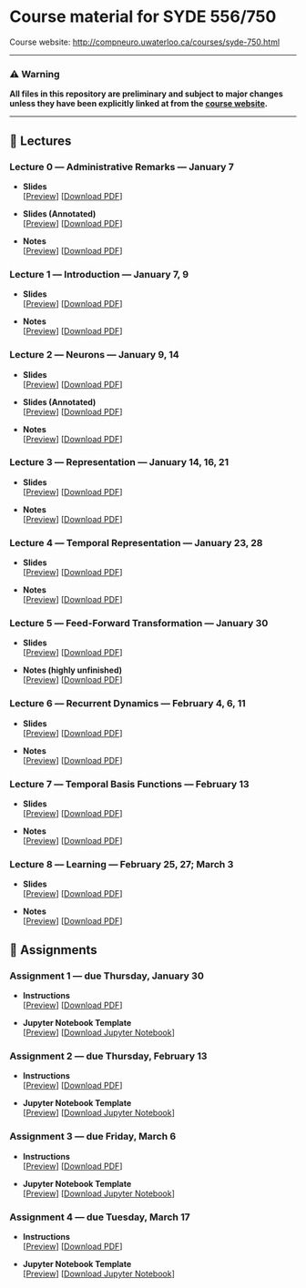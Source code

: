# Course material for SYDE 556/750

Course website: http://compneuro.uwaterloo.ca/courses/syde-750.html

---

### ⚠ Warning
**All files in this repository are preliminary and subject to major changes unless they have been explicitly linked at from the [course website](http://compneuro.uwaterloo.ca/courses/syde-750.html).**

---

## 🎒 Lectures

### Lecture 0 ― Administrative Remarks ― January 7

-   **Slides**  
    [[Preview](https://github.com/astoeckel/syde556-w20/blob/master/lectures/lecture_00/syde556_lecture_00_slides_distr.pdf)]
    [[Download PDF](https://github.com/astoeckel/syde556-w20/raw/master/lectures/lecture_00/syde556_lecture_00_slides_distr.pdf)]

-   **Slides (Annotated)**  
    [[Preview](https://github.com/astoeckel/syde556-w20/blob/master/lectures/lecture_00/syde556_lecture_00_slides_annotated.pdf)]
    [[Download PDF](https://github.com/astoeckel/syde556-w20/raw/master/lectures/lecture_00/syde556_lecture_00_slides_annotated.pdf)]

-   **Notes**  
    [[Preview](https://github.com/astoeckel/syde556-w20/blob/master/lectures/lecture_00/syde556_lecture_00_notes.pdf)]
    [[Download PDF](https://github.com/astoeckel/syde556-w20/raw/master/lectures/lecture_00/syde556_lecture_00_notes.pdf)]

### Lecture 1 ― Introduction ― January 7, 9

-   **Slides**  
    [[Preview](https://github.com/astoeckel/syde556-w20/blob/master/lectures/lecture_01/syde556_lecture_01_slides_distr.pdf)]
    [[Download PDF](https://github.com/astoeckel/syde556-w20/raw/master/lectures/lecture_01/syde556_lecture_01_slides_distr.pdf)]

-   **Notes**  
    [[Preview](https://github.com/astoeckel/syde556-w20/blob/master/lectures/lecture_01/syde556_lecture_01_notes.pdf)]
    [[Download PDF](https://github.com/astoeckel/syde556-w20/raw/master/lectures/lecture_01/syde556_lecture_01_notes.pdf)]

### Lecture 2 ― Neurons ― January 9, 14

-   **Slides**  
    [[Preview](https://github.com/astoeckel/syde556-w20/blob/master/lectures/lecture_02/syde556_lecture_02_slides_distr.pdf)]
    [[Download PDF](https://github.com/astoeckel/syde556-w20/raw/master/lectures/lecture_02/syde556_lecture_02_slides_distr.pdf)]

-   **Slides (Annotated)**  
    [[Preview](https://github.com/astoeckel/syde556-w20/blob/master/lectures/lecture_02/syde556_lecture_02_slides_annotated.pdf)]
    [[Download PDF](https://github.com/astoeckel/syde556-w20/raw/master/lectures/lecture_02/syde556_lecture_02_slides_annotated.pdf)]

-   **Notes**  
    [[Preview](https://github.com/astoeckel/syde556-w20/blob/master/lectures/lecture_02/syde556_lecture_02_notes.pdf)]
    [[Download PDF](https://github.com/astoeckel/syde556-w20/raw/master/lectures/lecture_02/syde556_lecture_02_notes.pdf)]

### Lecture 3 ― Representation ― January 14, 16, 21

-   **Slides**  
    [[Preview](https://github.com/astoeckel/syde556-w20/blob/master/lectures/lecture_03/syde556_lecture_03_slides_distr.pdf)]
    [[Download PDF](https://github.com/astoeckel/syde556-w20/raw/master/lectures/lecture_03/syde556_lecture_03_slides_distr.pdf)]

-   **Notes**  
    [[Preview](https://github.com/astoeckel/syde556-w20/blob/master/lectures/lecture_03/syde556_lecture_03_notes.pdf)]
    [[Download PDF](https://github.com/astoeckel/syde556-w20/raw/master/lectures/lecture_03/syde556_lecture_03_notes.pdf)]


### Lecture 4 ― Temporal Representation ― January 23, 28

-   **Slides**  
    [[Preview](https://github.com/astoeckel/syde556-w20/blob/master/lectures/lecture_04/syde556_lecture_04_slides_distr.pdf)]
    [[Download PDF](https://github.com/astoeckel/syde556-w20/raw/master/lectures/lecture_04/syde556_lecture_04_slides_distr.pdf)]

-   **Notes**  
    [[Preview](https://github.com/astoeckel/syde556-w20/blob/master/lectures/lecture_04/syde556_lecture_04_notes.pdf)]
    [[Download PDF](https://github.com/astoeckel/syde556-w20/raw/master/lectures/lecture_04/syde556_lecture_04_notes.pdf)]


### Lecture 5 ― Feed-Forward Transformation ― January 30

-   **Slides**  
    [[Preview](https://github.com/astoeckel/syde556-w20/blob/master/lectures/lecture_05/syde556_lecture_05_slides_distr.pdf)]
    [[Download PDF](https://github.com/astoeckel/syde556-w20/raw/master/lectures/lecture_05/syde556_lecture_05_slides_distr.pdf)]

-   **Notes (highly unfinished)**  
    [[Preview](https://github.com/astoeckel/syde556-w20/blob/master/lectures/lecture_05/syde556_lecture_05_notes.pdf)]
    [[Download PDF](https://github.com/astoeckel/syde556-w20/raw/master/lectures/lecture_05/syde556_lecture_05_notes.pdf)]

### Lecture 6 ― Recurrent Dynamics ― February 4, 6, 11

-   **Slides**  
    [[Preview](https://github.com/astoeckel/syde556-w20/blob/master/lectures/lecture_06/syde556_lecture_06_slides_distr.pdf)]
    [[Download PDF](https://github.com/astoeckel/syde556-w20/raw/master/lectures/lecture_06/syde556_lecture_06_slides_distr.pdf)]

-   **Notes**  
    [[Preview](https://github.com/astoeckel/syde556-w20/blob/master/lectures/lecture_06/syde556_lecture_06_notes.pdf)]
    [[Download PDF](https://github.com/astoeckel/syde556-w20/raw/master/lectures/lecture_06/syde556_lecture_06_notes.pdf)]

### Lecture 7 ― Temporal Basis Functions ― February 13

-   **Slides**  
    [[Preview](https://github.com/astoeckel/syde556-w20/blob/master/lectures/lecture_07/syde556_lecture_07_slides_distr.pdf)]
    [[Download PDF](https://github.com/astoeckel/syde556-w20/raw/master/lectures/lecture_07/syde556_lecture_07_slides_distr.pdf)]

-   **Notes**  
    [[Preview](https://github.com/astoeckel/syde556-w20/blob/master/lectures/lecture_07/syde556_lecture_07_notes.pdf)]
    [[Download PDF](https://github.com/astoeckel/syde556-w20/raw/master/lectures/lecture_07/syde556_lecture_07_notes.pdf)]

### Lecture 8 ― Learning ― February 25, 27; March 3

-   **Slides**  
    [[Preview](https://github.com/astoeckel/syde556-w20/blob/master/lectures/lecture_08/syde556_lecture_08_slides_distr.pdf)]
    [[Download PDF](https://github.com/astoeckel/syde556-w20/raw/master/lectures/lecture_08/syde556_lecture_08_slides_distr.pdf)]

-   **Notes**  
    [[Preview](https://github.com/astoeckel/syde556-w20/blob/master/lectures/lecture_08/syde556_lecture_08_notes.pdf)]
    [[Download PDF](https://github.com/astoeckel/syde556-w20/raw/master/lectures/lecture_08/syde556_lecture_08_notes.pdf)]

## 📝 Assignments

### Assignment 1 ― due Thursday, January 30

-   **Instructions**  
  [[Preview](https://github.com/astoeckel/syde556-w20/blob/master/assignments/assignment_01/syde556_assignment_01.pdf)]
  [[Download PDF](https://github.com/astoeckel/syde556-w20/raw/master/assignments/assignment_01/syde556_assignment_01.pdf)]

-   **Jupyter Notebook Template**  
  [[Preview](https://github.com/astoeckel/syde556-w20/blob/master/assignments/assignment_01/syde556_assignment_01_template.ipynb)]
  [[Download Jupyter Notebook](https://github.com/astoeckel/syde556-w20/raw/master/assignments/assignment_01/syde556_assignment_01_template.ipynb)]

### Assignment 2 ― due Thursday, February 13

-   **Instructions**  
    [[Preview](https://github.com/astoeckel/syde556-w20/blob/master/assignments/assignment_02/syde556_assignment_02.pdf)]
    [[Download PDF](https://github.com/astoeckel/syde556-w20/raw/master/assignments/assignment_02/syde556_assignment_02.pdf)]

-   **Jupyter Notebook Template**  
    [[Preview](https://github.com/astoeckel/syde556-w20/blob/master/assignments/assignment_02/syde556_assignment_02_template.ipynb)]
    [[Download Jupyter Notebook](https://github.com/astoeckel/syde556-w20/raw/master/assignments/assignment_02/syde556_assignment_02_template.ipynb)]

### Assignment 3 ― due Friday, March 6

-   **Instructions**  
    [[Preview](https://github.com/astoeckel/syde556-w20/blob/master/assignments/assignment_03/syde556_assignment_03.pdf)]
    [[Download PDF](https://github.com/astoeckel/syde556-w20/raw/master/assignments/assignment_03/syde556_assignment_03.pdf)]

-   **Jupyter Notebook Template**  
    [[Preview](https://github.com/astoeckel/syde556-w20/blob/master/assignments/assignment_03/syde556_assignment_03_template.ipynb)]
    [[Download Jupyter Notebook](https://github.com/astoeckel/syde556-w20/raw/master/assignments/assignment_03/syde556_assignment_03_template.ipynb)]

### Assignment 4 ― due Tuesday, March 17

-   **Instructions**  
    [[Preview](https://github.com/astoeckel/syde556-w20/blob/master/assignments/assignment_04/syde556_assignment_04.pdf)]
    [[Download PDF](https://github.com/astoeckel/syde556-w20/raw/master/assignments/assignment_04/syde556_assignment_04.pdf)]

-   **Jupyter Notebook Template**  
    [[Preview](https://github.com/astoeckel/syde556-w20/blob/master/assignments/assignment_04/syde556_assignment_04_template.ipynb)]
    [[Download Jupyter Notebook](https://github.com/astoeckel/syde556-w20/raw/master/assignments/assignment_04/syde556_assignment_04_template.ipynb)]
